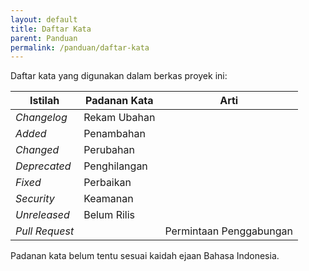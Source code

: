 ```yaml
---
layout: default
title: Daftar Kata
parent: Panduan
permalink: /panduan/daftar-kata
---
```


Daftar kata yang digunakan dalam berkas proyek ini:

| Istilah        | Padanan Kata | Arti                    |
| -------------- | ------------ | ----------------------- |
| _Changelog_    | Rekam Ubahan |                         |
| _Added_        | Penambahan   |                         |
| _Changed_      | Perubahan    |                         |
| _Deprecated_   | Penghilangan |                         |
| _Fixed_        | Perbaikan    |                         |
| _Security_     | Keamanan     |                         |
| _Unreleased_   | Belum Rilis  |                         |
| _Pull Request_ |              | Permintaan Penggabungan |

Padanan kata belum tentu sesuai kaidah ejaan Bahasa Indonesia.
